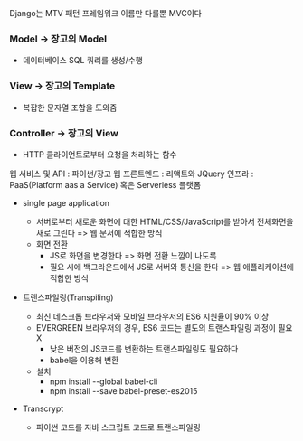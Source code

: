 Django는 MTV 패턴 프레임워크
이름만 다를뿐 MVC이다

### Model -> 장고의 Model

- 데이터베이스 SQL 쿼리를 생성/수행

### View -> 장고의 Template

- 복잡한 문자열 조합을 도와줌

### Controller -> 장고의 View

- HTTP 클라이언트로부터 요청을 처리하는 함수

웹 서비스 및 API : 파이썬/장고
웹 프론트엔드 : 리액트와 JQuery
인프라 : PaaS(Platform aas a Service) 혹은 Serverless 플랫폼

- single page application

  - 서버로부터 새로운 화면에 대한 HTML/CSS/JavaScript를 받아서 전체화면을 새로 그린다 => 웹 문서에 적합한 방식
  - 화면 전환
    - JS로 화면을 변경한다 => 화면 전환 느낌이 나도록
    - 필요 시에 백그라운드에서 JS로 서버와 통신을 한다 => 웹 애플리케이션에 적합한 방식

- 트랜스파일링(Transpiling)

  - 최신 데스크톱 브라우저와 모바일 브라우저의 ES6 지원율이 90% 이상
  - EVERGREEN 브라우저의 경우, ES6 코드는 별도의 트랜스파일링 과정이 필요X
    - 낮은 버전의 JS코드를 변환하는 트랜스파일링도 필요하다
    - babel을 이용해 변환
  - 설치
    - npm install --global babel-cli
    - npm install --save babel-preset-es2015

- Transcrypt
  - 파이썬 코드를 자바 스크립트 코드로 트랜스파일링
